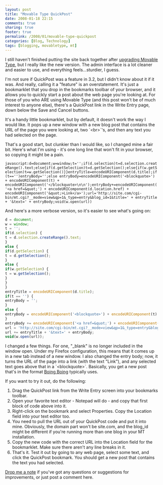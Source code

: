 ```yaml
---
layout: post
title: "Movable Type QuickPost"
date: 2008-01-18 22:15
comments: true
sharing: true
footer: true
permalink: /2008/01/movable-type-quickpost
categories: [Blog, Technology]
tags: [blogging, movabletype, mt]
---
```

<p>I still haven't finished putting the site back together after <a href="http://www.brockli.com/2008/01/upgrading_movable_type.php">upgrading Movable Type</a>, but I really like the new version.  The admin interface is a lot cleaner and easier to use, and everything feels...sturdier, I guess.</p>

<p>I'm not sure if QuickPost was a feature in 3.2, but I didn't know about it if it was.  And really, calling it a "feature" is an overstatement.  It's just a bookmarklet that you drop in the bookmarks toolbar of your browser, and it allows you to quickly start a post about the web page you're looking at.  For those of you who ARE using Movable Type (and this post won't be of much interest to anyone else), there's a QuickPost link in the Write Entry page, down below the Save and Cancel buttons.</p>

<p>It's a handy little bookmarklet, but by default, it doesn't work the way I would like.  It pops up a new window with a new blog post that contains the URL of the page you were looking at, two `&lt;br&gt;`'s, and then any text you had selected on the page.</p>

<p>That's a good start, but clunkier than I would like, so I changed mine a fair bit.  Here's what I'm using - it's one long line that won't fit in your browser, so copying it might be a pain.</p>

`javascript:d=document;w=window;t='';if(d.selection)t=d.selection.createRange().text;else{if(d.getSelection)t=d.getSelection();else{if(w.getSelection)t=w.getSelection()}}entryTitle=encodeURIComponent(d.title);if(t=='')entryBody='';else entryBody=encodeURIComponent('<blockquote>') + encodeURIComponent(t) + encodeURIComponent('</blockquote>\n\n');entryBody+=encodeURIComponent('<a href=&quot;') + encodeURIComponent(d.location.href) + encodeURIComponent('&quot;>Link</a>');url='http://site.com/cgi-bin/mt.cgi?__mode=view&qp=1&_type=entry&blog_id=1&title=' + entryTitle + '&text=' + entryBody;void(w.open(url))`

<p>And here's a more verbose version, so it's easier to see what's going on:</p>

```javascript
d = document;
w = window;
t = '';
if(d.selection) {
t = d.selection.createRange().text;
}
else {
if(d.getSelection) {
t = d.getSelection();
}
else {
if(w.getSelection) {
t = w.getSelection();
}
}
}
entryTitle = encodeURIComponent(d.title);
if(t == '') {
entryBody = '';
}
else {
entryBody = encodeURIComponent('<blockquote>') + encodeURIComponent(t) + encodeURIComponent('</blockquote>\n\n');
}
entryBody += encodeURIComponent('<a href=&quot;') + encodeURIComponent(d.location.href) + encodeURIComponent('&quot;>Link</a>');
url = 'http://site.com/cgi-bin/mt.cgi?__mode=view&qp=1&_type=entry&blog_id=1&title=';
url += entryTitle + '&text=' + entryBody;
void(w.open(url));
```

<p>I changed a few things.  For one, "_blank" is no longer included in the window open.  Under my Firefox configuration, this means that it comes up in a new tab instead of a new window.  I also changed the entry body; now, it turns the URL of the page into a link (with the text "Link"), and any selected text goes above that in a `&lt;blockquote&gt;`.  Basically, you get a new post that's in the format <a href="http://www.boingboing.net/">Boing Boing</a> typically uses.</p>

<p>If you want to try it out, do the following:</p>

<ol>
<li>Drag the QuickPost link from the Write Entry screen into your bookmarks toolbar.</li>
<li>Open your favorite text editor - Notepad will do - and copy that first block of code above into it.</li>
<li>Right-click on the bookmark and select Properties. Copy the Location field into your text editor too.</li>
<li>You need to pull the URL out of your QuickPost code and put it into mine.  Obviously, the domain part won't be site.com, and the blog_id might be different if you're running more than one blog in your MT installation.</li>
<li>Copy the new code with the correct URL into the Location field for the bookmarklet.  Make sure there aren't any line breaks in it.</li>
<li>That's it.  Test it out by going to any web page, select some text, and click the QuickPost bookmark.  You should get a new post that contains the text you had selected.</li>
</ol>

<p><a href="mailto:brock@brockli.com">Drop me a note</a> if you've got any questions or suggestions for improvements, or just post a comment here.</p>
